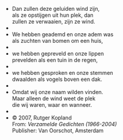 - Dan zullen deze geluiden wind zijn,  
  als ze opstijgen uit hun plek, dan  
  zullen ze verwaaien, zijn ze wind.
-
- We hebben geademd en onze adem was  
  als zuchten van bomen om een huis,
-
- we hebben gepreveld en onze lippen  
  prevelden als een tuin in de regen,
-
- we hebben gesproken en onze stemmen  
  dwaalden als vogels boven een dak.
-
- Omdat wij onze naam wilden vinden.  
  Maar alleen de wind weet de plek  
  die wij waren, waar en wanneer.
-
- © 2007, Rutger Kopland  
  From: _Verzamelde Gedichten (1966-2004)_  
  Publisher: Van Oorschot, Amsterdam